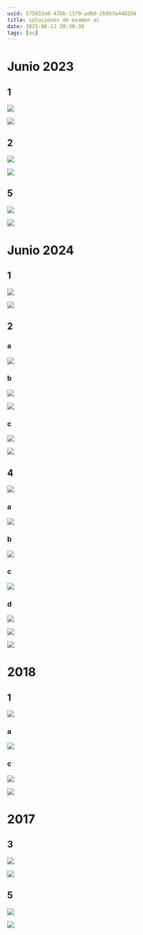 ```yaml
---
uuid: 575833a0-47bb-11f0-ad60-2b8b7e448256
title: soluciones de examen ac
date: 2025-06-12 20:30:39
tags: [ac]
---
```


# Junio 2023

## 1 

![](https://img.164314.xyz/2025/06/582fe3cadf6cf771261bb1233ff8a777.png)

![](https://img.164314.xyz/2025/06/dd0f705e1685a613b69e1bdd5c954835.png)

## 2 

![](https://img.164314.xyz/2025/06/0c9ced8a56726ea2e82544d1b738225c.png)

![](https://img.164314.xyz/2025/06/c6ea8a9914aa7048641aa62bfd8dcc0e.png)

## 5

![](https://img.164314.xyz/2025/06/260da68be0efaeb7335ee2632898ce03.png)

![](https://img.164314.xyz/2025/06/d3e400891141410aff85924dca6fd1ed.png)

# Junio 2024

## 1 

![](https://img.164314.xyz/2025/06/0edab1ecdc4ca9c3c9de6c31eb4938be.png)

![](https://img.164314.xyz/2025/06/90aaef562a5507cd1dfca3b093c4a1b8.png)

## 2 

### a

![](https://img.164314.xyz/2025/06/b9ecfb426e84e35590c706dbe7963bbe.png)

### b

![](https://img.164314.xyz/2025/06/1a85a8af0fd8696654b65fe84d235579.png)

![](https://img.164314.xyz/2025/06/84c99d85924502a34cf9afa6d1def03e.png)

### c

![](https://img.164314.xyz/2025/06/28da15bd2a0e133ef8ca7c8ae4af492a.png)

![](https://img.164314.xyz/2025/06/5cd0f3586aaac89bf85a9fdf0be29246.png)

## 4

![](https://img.164314.xyz/2025/06/94fe14d891dab59739ca8ee86855ae4e.png)

### a

![](https://img.164314.xyz/2025/06/5b8e93b12c15babbc25838dc87df544d.png)

### b

![](https://img.164314.xyz/2025/06/16ce69cf724487b398c2011b0e52cacf.png)

### c

![](https://img.164314.xyz/2025/06/c80a044e88fc11136575436c9c75f5ab.png)

### d

![](https://img.164314.xyz/2025/06/aec1a4011eeb4625ee0552b3373ec73a.png)

![](https://img.164314.xyz/2025/06/1927bee14d93a3cb2d648873d8d03a24.png)

![](https://img.164314.xyz/2025/06/613722b6ea53732938deffbd472353bd.png)

# 2018

## 1

![](https://img.164314.xyz/2025/06/6f2b0904f2a273eae4b2e6e701534eb6.png)

### a

![](https://img.164314.xyz/2025/06/4b5f17cd4e98e33e6f7bae4c47a0cbc4.png)

### c

![](https://img.164314.xyz/2025/06/3982b562060ee5185d333b23e7620273.png)

![](https://img.164314.xyz/2025/06/ff12c0bc2b44ede90e400ebca2fa0c5e.png)

# 2017

## 3

![](https://img.164314.xyz/2025/06/20ebb2fdcaeb12f39578e3e26435782d.png)

![](https://img.164314.xyz/2025/06/da8351ab7a5468189b0459ef5d79910f.png)

## 5 

![](https://img.164314.xyz/2025/06/1402fc4039f539f0ef6e878e12e50d7c.png)

![](https://img.164314.xyz/2025/06/0d8875e35cf44d428bf707c04574d976.png)